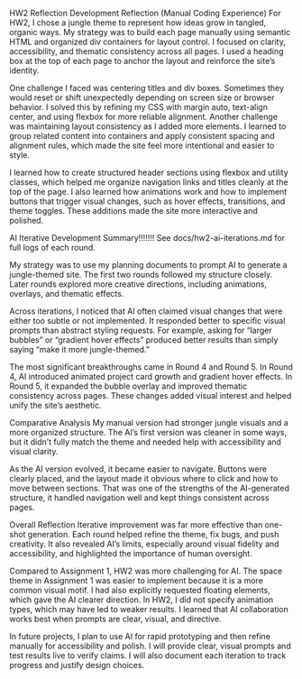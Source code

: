 HW2 Reflection
Development Reflection (Manual Coding Experience)
For HW2, I chose a jungle theme to represent how ideas grow in tangled, organic ways. My strategy was to build each page manually using semantic HTML and organized div containers for layout control. I focused on clarity, accessibility, and thematic consistency across all pages. I used a heading box at the top of each page to anchor the layout and reinforce the site’s identity.

One challenge I faced was centering titles and div boxes. Sometimes they would reset or shift unexpectedly depending on screen size or browser behavior. I solved this by refining my CSS with margin auto, text-align center, and using flexbox for more reliable alignment. Another challenge was maintaining layout consistency as I added more elements. I learned to group related content into containers and apply consistent spacing and alignment rules, which made the site feel more intentional and easier to style.

I learned how to create structured header sections using flexbox and utility classes, which helped me organize navigation links and titles cleanly at the top of the page. I also learned how animations work and how to implement buttons that trigger visual changes, such as hover effects, transitions, and theme toggles. These additions made the site more interactive and polished.

AI Iterative Development Summary!!!!!!!
See docs/hw2-ai-iterations.md for full logs of each round.

My strategy was to use my planning documents to prompt AI to generate a jungle-themed site. The first two rounds followed my structure closely. Later rounds explored more creative directions, including animations, overlays, and thematic effects.

Across iterations, I noticed that AI often claimed visual changes that were either too subtle or not implemented. It responded better to specific visual prompts than abstract styling requests. For example, asking for “larger bubbles” or “gradient hover effects” produced better results than simply saying “make it more jungle-themed.”

The most significant breakthroughs came in Round 4 and Round 5. In Round 4, AI introduced animated project card growth and gradient hover effects. In Round 5, it expanded the bubble overlay and improved thematic consistency across pages. These changes added visual interest and helped unify the site’s aesthetic.

Comparative Analysis
My manual version had stronger jungle visuals and a more organized structure. The AI’s first version was cleaner in some ways, but it didn’t fully match the theme and needed help with accessibility and visual clarity.

As the AI version evolved, it became easier to navigate. Buttons were clearly placed, and the layout made it obvious where to click and how to move between sections. That was one of the strengths of the AI-generated structure, it handled navigation well and kept things consistent across pages.

Overall Reflection
Iterative improvement was far more effective than one-shot generation. Each round helped refine the theme, fix bugs, and push creativity. It also revealed AI’s limits, especially around visual fidelity and accessibility, and highlighted the importance of human oversight.

Compared to Assignment 1, HW2 was more challenging for AI. The space theme in Assignment 1 was easier to implement because it is a more common visual motif. I had also explicitly requested floating elements, which gave the AI clearer direction. In HW2, I did not specify animation types, which may have led to weaker results. I learned that AI collaboration works best when prompts are clear, visual, and directive.

In future projects, I plan to use AI for rapid prototyping and then refine manually for accessibility and polish. I will provide clear, visual prompts and test results live to verify claims. I will also document each iteration to track progress and justify design choices.
